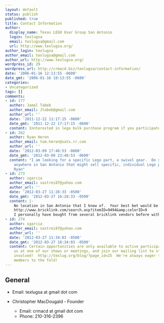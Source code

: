 ```yaml
---
layout: default
status: publish
published: true
title: Contact Information
author:
  display_name: Texas LEGO User Group San Antonio
  login: texlugsa
  email: texlugsa@gmail.com
  url: http://www.texlugsa.org/
author_login: texlugsa
author_email: texlugsa@gmail.com
author_url: http://www.texlugsa.org/
wordpress_id: 29
wordpress_url: http://crmacd.biz/texlugsa/contact-information/
date: '2006-01-16 12:13:55 -0600'
date_gmt: '2006-01-16 18:13:55 -0600'
categories:
- Uncategorized
tags: []
comments:
- id: 177
  author: Jamal Tabeb
  author_email: Jtabeb@gmail.com
  author_url: ''
  date: '2011-12-22 11:17:15 -0600'
  date_gmt: '2011-12-22 17:17:15 -0600'
  content: Innterested in lego bulk purchase program if you participate.
- id: 262
  author: Ryan Heron
  author_email: tom.heron@satx.rr.com
  author_url: ''
  date: '2012-03-09 17:48:53 -0600'
  date_gmt: '2012-03-09 23:48:53 -0600'
  content: "I am looking for a specific Lego part, a swivel gear.  Do you know of
    anywhere in San Antonio that might sell specific, individual Lego parts?\r\nThx,
    Ryan"
- id: 273
  author: sgarcia
  author_email: sastrei87@yahoo.com
  author_url: ''
  date: '2012-03-27 11:28:33 -0500'
  date_gmt: '2012-03-27 16:28:33 -0500'
  content: |-
    No location in San Antonio that I know of.  Your best bet would be BrickLink.com.  It's set up similar to Ebay and their "buy it now" fixed prices.  I'm not sure the part you're referring to, but here's an example:
    http://www.bricklink.com/search.asp?itemID=9494&amp;colorID=9
    I personally have bought from several bricklink vendors before without issue, however TexLUG is not affiliated with BrickLink in any way and does not endorse or sponsor them.
- id: 274
  author: sgarcia
  author_email: sastrei87@yahoo.com
  author_url: ''
  date: '2012-03-27 11:34:03 -0500'
  date_gmt: '2012-03-27 16:34:03 -0500'
  content: Certain opportunities are only available to active participants of TexLUG.  Visit
    us at one of our shows or meetings, and join our mailing list to start getting
    involved!  http://texlug.org/blog/?page_id=25  We're always eager to welcome new
    members to the fold!
---
```

## General

* Email: texlugsa at gmail dot com

* Christopher MacDougald - Founder
  * Email: crmacd at gmail dot com
  * Phone: 210-316-2396

